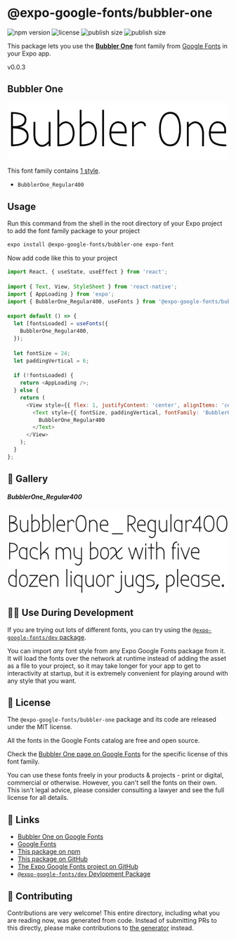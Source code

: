 # @expo-google-fonts/bubbler-one

![npm version](https://flat.badgen.net/npm/v/@expo-google-fonts/bubbler-one)
![license](https://flat.badgen.net/github/license/expo/google-fonts)
![publish size](https://flat.badgen.net/packagephobia/install/@expo-google-fonts/bubbler-one)
![publish size](https://flat.badgen.net/packagephobia/publish/@expo-google-fonts/bubbler-one)

This package lets you use the [**Bubbler One**](https://fonts.google.com/specimen/Bubbler+One) font family from [Google Fonts](https://fonts.google.com/) in your Expo app.

v0.0.3

## Bubbler One

![Bubbler One](./font-family.png)

This font family contains [1 style](#-gallery).

- `BubblerOne_Regular400`

## Usage

Run this command from the shell in the root directory of your Expo project to add the font family package to your project
```sh
expo install @expo-google-fonts/bubbler-one expo-font
```

Now add code like this to your project
```js
import React, { useState, useEffect } from 'react';

import { Text, View, StyleSheet } from 'react-native';
import { AppLoading } from 'expo';
import { BubblerOne_Regular400, useFonts } from '@expo-google-fonts/bubbler-one';

export default () => {
  let [fontsLoaded] = useFonts({
    BubblerOne_Regular400,
  });

  let fontSize = 24;
  let paddingVertical = 6;

  if (!fontsLoaded) {
    return <AppLoading />;
  } else {
    return (
      <View style={{ flex: 1, justifyContent: 'center', alignItems: 'center' }}>
        <Text style={{ fontSize, paddingVertical, fontFamily: 'BubblerOne_Regular400' }}>
          BubblerOne_Regular400
        </Text>
      </View>
    );
  }
};

```

## 🔡 Gallery

##### BubblerOne_Regular400
![BubblerOne_Regular400](./fd7ed8791a88cc19effc14df166be456cef77a85b707501822da21df19386254.ttf.png)


## 👩‍💻 Use During Development

If you are trying out lots of different fonts, you can try using the [`@expo-google-fonts/dev` package](https://github.com/expo/google-fonts/tree/master/font-packages/dev#readme).

You can import *any* font style from any Expo Google Fonts package from it. It will load the fonts
over the network at runtime instead of adding the asset as a file to your project, so it may take longer
for your app to get to interactivity at startup, but it is extremely convenient
for playing around with any style that you want.

## 📖 License

The `@expo-google-fonts/bubbler-one` package and its code are released under the MIT license.

All the fonts in the Google Fonts catalog are free and open source.

Check the [Bubbler One page on Google Fonts](https://fonts.google.com/specimen/Bubbler+One) for the specific license of this font family.

You can use these fonts freely in your products & projects - print or digital, commercial or otherwise. However, you can't sell the fonts on their own. This isn't legal advice, please consider consulting a lawyer and see the full license for all details.

## 🔗 Links

- [Bubbler One on Google Fonts](https://fonts.google.com/specimen/Bubbler+One)
- [Google Fonts](https://fonts.google.com/)
- [This package on npm](https://www.npmjs.com/package/@expo-google-fonts/bubbler-one)
- [This package on GitHub](https://github.com/expo/google-fonts/tree/master/font-packages/bubbler-one)
- [The Expo Google Fonts project on GitHub](https://github.com/expo/google-fonts)
- [`@expo-google-fonts/dev` Devlopment Package](https://github.com/expo/google-fonts/tree/master/font-packages/dev)


## 🤝 Contributing

Contributions are very welcome! This entire directory, including what you are reading now, was generated from code. Instead of submitting PRs to this directly, please make contributions to [the generator](https://github.com/expo/google-fonts/tree/master/packages/generator) instead.
